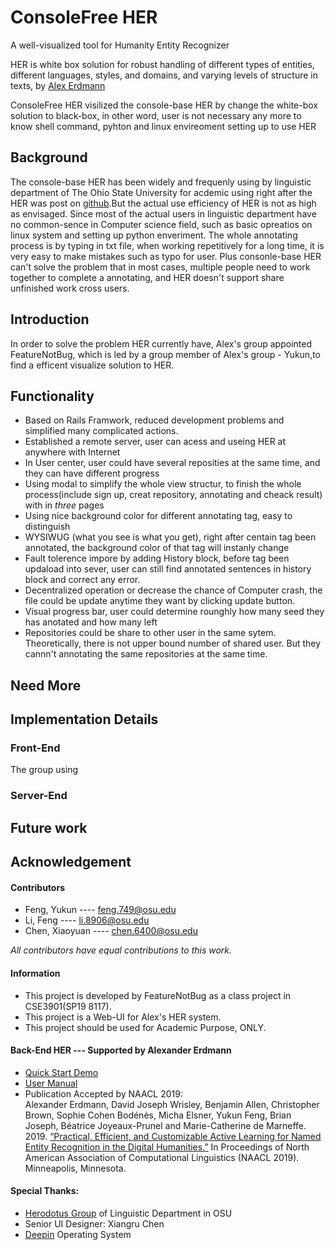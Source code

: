 # ConsoleFree HER
A well-visualized tool for Humanity Entity Recognizer

HER is white box solution for robust handling of different types of entities, different languages, styles, and domains, and varying levels of structure in texts, by [Alex Erdmann](ae1541@nyu.edu)

ConsoleFree HER visilized the console-base HER by change the white-box solution to black-box, in other word, user is not 
necessary any more to know shell command, pyhton and linux envireoment setting up to use HER

## Background
The console-base HER has been widely and frequenly using by 
linguistic department of The Ohio State University for acdemic using right after the HER was post on [github](https://github.com/alexerdmann/HER).But the actual use efficiency of HER is not as high as envisaged. Since most of the actual users in linguistic department have no common-sence in Computer science field, such as basic opreatios on linux system and setting up python enveriment.
The whole annotating process is by typing in txt file, when working repetitively for a long time, it is very easy to make mistakes such as typo for user.
Plus consonle-base HER can't solve the problem that in most cases, multiple people need to work together to complete a annotating, and HER doesn't support share unfinished work cross users.
## Introduction
In order to solve the problem HER currently have, Alex's group appointed FeatureNotBug, which is led by a group member of Alex's group - Yukun,to find a efficent visualize solution to HER.
## Functionality

* Based on Rails Framwork, reduced development problems and simplified many complicated actions. 
* Established a remote server, user can acess and useing HER at anywhere with Internet
* In User center, user could have several reposities at the same time, and they can have different progress
* Using modal to simplify the whole view structur, to finish the whole process(include sign up, creat repository, annotating and cheack result) with in *three* pages
* Using nice background color for different annotating tag, easy to distinguish
* WYSIWUG (what you see is what you get), right after centain tag been annotated, the background color of that tag will instanly change
* Fault tolerence impore by adding History block, before tag been updaload into sever, user can still find annotated sentences in history block and correct any error.
* Decentralized operation or decrease the chance of Computer crash, the file could be update anytime they want by clicking update button.
* Visual progress bar, user could determine rounghly how many seed they has anotated and how many left
* Repositories could be share to other user in the same sytem. Theoretically, there is not upper bound number of shared user. But they cannn't annotating the same  repositories at the same time.
## Need More

## Implementation Details
### Front-End
The group using 
### Server-End
## Future work







## Acknowledgement
#### Contributors
* Feng, Yukun ---- [feng.749@osu.edu](feng.749@osu.edu)
* Li, Feng ---- [li.8906@osu.edu](li.8906@osu.edu)  
* Chen, Xiaoyuan ---- [chen.6400@osu.edu](chen.6400@osu.edu)

*All contributors have equal contributions to this work.*

#### Information
* This project is developed by FeatureNotBug as a class project in CSE3901(SP19 8117).
* This project is a Web-UI for Alex's HER system.  
* This project should be used for Academic Purpose, ONLY.  
#### Back-End HER --- Supported by Alexander Erdmann
* [Quick Start Demo](https://github.com/alexerdmann/HER)
* [User Manual](https://github.com/alexerdmann/HER/blob/master/Scripts/Docs/Manual.md)
* Publication Accepted by NAACL 2019:  
Alexander Erdmann, David Joseph Wrisley, Benjamin Allen, Christopher Brown, Sophie Cohen Bodénès, Micha Elsner, Yukun Feng, Brian Joseph, Béatrice Joyeaux-Prunel and Marie-Catherine de Marneffe. 2019. [“Practical, Efficient, and Customizable Active Learning for Named Entity Recognition in the Digital Humanities.”](https://github.com/alexerdmann/HER/blob/master/HER_NAACL2019_preprint.pdf) In Proceedings of North American Association of Computational Linguistics (NAACL 2019). Minneapolis, Minnesota.

#### Special Thanks:
* [Herodotus Group](https://u.osu.edu/herodotos/) of Linguistic Department in OSU
* Senior UI Designer: Xiangru Chen
* [Deepin](https://www.deepin.org/en/) Operating System